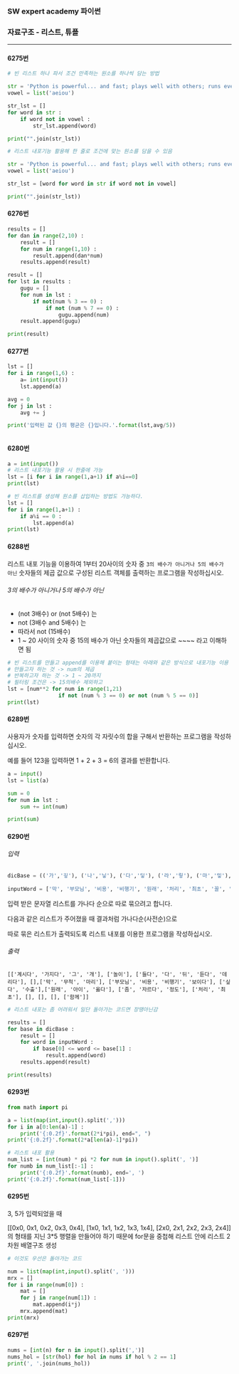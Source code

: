 ### SW expert academy 파이썬 

### 자료구조 - 리스트, 튜플

----------------------

#### 6275번 

```python
# 빈 리스트 하나 파서 조건 만족하는 원소를 하나씩 담는 방법

str = 'Python is powerful... and fast; plays well with others; runs everywhere; is friendly & easy to learn; is Open.'
vowel = list('aeiou')

str_lst = []
for word in str :
    if word not in vowel : 
        str_lst.append(word)

print("".join(str_lst))
```

```python
# 리스트 내포기능 활용해 한 줄로 조건에 맞는 원소를 담을 수 있음 

str = 'Python is powerful... and fast; plays well with others; runs everywhere; is friendly & easy to learn; is Open.'
vowel = list('aeiou')

str_lst = [word for word in str if word not in vowel]

print("".join(str_lst))
```



#### 6276번

```python
results = []
for dan in range(2,10) :
    result = []
    for num in range(1,10) :
        result.append(dan*num)
    results.append(result)

result = []
for lst in results :
    gugu = []
    for num in lst :
        if not(num % 3 == 0) :
            if not (num % 7 == 0) :
                gugu.append(num)
    result.append(gugu)

print(result)
```



#### 6277번 

```python
lst = []
for i in range(1,6) :
    a= int(input())
    lst.append(a)

avg = 0
for j in lst :
    avg += j

print('입력된 값 {}의 평균은 {}입니다.'.format(lst,avg/5))
```

###### 



#### 6280번 

```python
a = int(input())
# 리스트 내포기능 활용 시 한줄에 가능
lst = [i for i in range(1,a+1) if a%i==0]
print(lst)

# 빈 리스트를 생성해 원소를 삽입하는 방법도 가능하다.
lst = []
for i in range(1,a+1) : 
    if a%i == 0 : 
        lst.append(a)
print(lst)
```



#### 6288번

리스트 내포 기능을 이용하여 1부터 20사이의 숫자 중 `3의 배수가 아니거나 5의 배수가 아닌` 숫자들의 제곱 값으로 구성된 리스트 객체를 출력하는 프로그램을 작성하십시오.

###### 3의 배수가 아니거나 5의 배수가 아닌 

- (not 3배수) or  (not 5배수) 는
- not (3배수 and 5배수)  는
- 따라서 not (15배수) 
- 1 ~ 20 사이의 숫자 중 15의 배수가 아닌 숫자들의 제곱값으로 ~~~~ 라고 이해하면 됨

```python
# 빈 리스트를 만들고 append를 이용해 붙이는 형태는 아래와 같은 방식으로 내포기능 이용
# 만들고자 하는 것 -> num의 제곱
# 반복하고자 하는 것 -> 1 ~ 20까지
# 필터링 조건은 -> 15의배수 제외하고
lst = [num**2 for num in range(1,21) 
       			if not (num % 3 == 0) or not (num % 5 == 0)]
print(lst)
```



#### 6289번

사용자가 숫자를 입력하면 숫자의 각 자릿수의 합을 구해서 반환하는 프로그램을 작성하십시오. 

예를 들어 123을 입력하면 1 + 2 + 3 = 6의 결과를 반환합니다.

```python
a = input()
lst = list(a)

sum = 0
for num in lst :
    sum += int(num)

print(sum)

```

 

#### 6290번

###### 입력

```python
dicBase = (('가','깋'), ('나','닣'), ('다','딯'), ('라','맇'), ('마','밓'), ('바','빟'), ('사','싷'),('아','잏'), ('자','짛'), ('차','칳'), ('카','킿'), ('타','팋'), ('파','핗'), ('하','힣'))
 
inputWord = ['막', '부모님', '비용', '비행기', '원래', '처리', '최초', '꼴', '좀', '들다', '싶다','수출', '계시다', '다', '뒤', '듣다', '함께', '아이', '무척', '보이다', '가지다', '그','자르다', '데리다', '마리', '개', '정도', '옳다', '놀이','뜨겁다']
```

입력 받은 문자열 리스트를 가나다 순으로 따로 묶으려고 합니다.

다음과 같은 리스트가 주어졌을 때 결과처럼 가나다순(사전순)으로

따로 묶은 리스트가 출력되도록 리스트 내포를 이용한 프로그램을 작성하십시오.

###### 출력

```
[['계시다', '가지다', '그', '개'], ['놀이'], ['들다', '다', '뒤', '듣다', '데리다'], [],['막', '무척', '마리'], ['부모님', '비용', '비행기', '보이다'], ['싶다', '수출'],['원래', '아이', '옳다'], ['좀', '자르다', '정도'], ['처리', '최초'], [], [], [], ['함께']]
```

```python
# 리스트 내포는 좀 어려워서 일단 돌아가는 코드면 장땡아닌감

results = []
for base in dicBase :
    result = []
    for word in inputWord :
        if base[0] <= word <= base[1] :
            result.append(word)
    results.append(result)

print(results)
```



#### 6293번 

```python
from math import pi

a = list(map(int,input().split(',')))
for i in a[0:len(a)-1] :
    print('{:0.2f}'.format(2*i*pi), end=", ")
print('{:0.2f}'.format(2*a[len(a)-1]*pi))

# 리스트 내포 활용
num_list = [int(num) * pi *2 for num in input().split(', ')]
for numb in num_list[:-1] :
    print('{:0.2f}'.format(numb), end=', ')
print('{:0.2f}'.format(num_list[-1]))
```



#### 6295번

3, 5가 입력되었을 때 

[[0x0, 0x1, 0x2, 0x3, 0x4], [1x0, 1x1, 1x2, 1x3, 1x4], [2x0, 2x1, 2x2, 2x3, 2x4]] 의 형태를 지닌 3*5 행렬을 만들어야 하기 때문에 for문을 중첩해 리스트 안에 리스트 2차원 배열구조 생성

```python
# 이것도 우선은 돌아가는 코드

num = list(map(int,input().split(', ')))
mrx = []
for i in range(num[0]) :
    mat = []
    for j in range(num[1]) :
        mat.append(i*j)
    mrx.append(mat)
print(mrx)
```



#### 6297번

````python
nums = [int(n) for n in input().split(',')]
nums_hol = [str(hol) for hol in nums if hol % 2 == 1]
print(', '.join(nums_hol))
````

